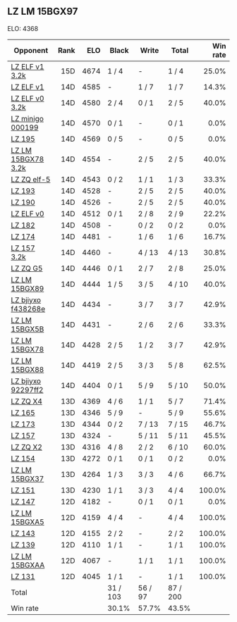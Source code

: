 ## LZ LM 15BGX97 ##

ELO: 4368

Opponent | Rank | ELO | Black | Write | Total | Win rate
---------|-----:|----:|-------|-------|-------|-------:
[LZ ELF v1 3.2k](LZ%20ELF%20v1%203.2k.md) | 15D | 4674 | 1 / 4 | - | 1 / 4 | 25.0%
[LZ ELF v1](LZ%20ELF%20v1.md) | 14D | 4585 | - | 1 / 7 | 1 / 7 | 14.3%
[LZ ELF v0 3.2k](LZ%20ELF%20v0%203.2k.md) | 14D | 4580 | 2 / 4 | 0 / 1 | 2 / 5 | 40.0%
[LZ minigo 000199](LZ%20minigo%20000199.md) | 14D | 4570 | 0 / 1 | - | 0 / 1 | 0.0%
[LZ 195](LZ%20195.md) | 14D | 4569 | 0 / 5 | - | 0 / 5 | 0.0%
[LZ LM 15BGX78 3.2k](LZ%20LM%2015BGX78%203.2k.md) | 14D | 4554 | - | 2 / 5 | 2 / 5 | 40.0%
[LZ ZQ elf-5](LZ%20ZQ%20elf-5.md) | 14D | 4543 | 0 / 2 | 1 / 1 | 1 / 3 | 33.3%
[LZ 193](LZ%20193.md) | 14D | 4528 | - | 2 / 5 | 2 / 5 | 40.0%
[LZ 190](LZ%20190.md) | 14D | 4526 | - | 2 / 5 | 2 / 5 | 40.0%
[LZ ELF v0](LZ%20ELF%20v0.md) | 14D | 4512 | 0 / 1 | 2 / 8 | 2 / 9 | 22.2%
[LZ 182](LZ%20182.md) | 14D | 4508 | - | 0 / 2 | 0 / 2 | 0.0%
[LZ 174](LZ%20174.md) | 14D | 4481 | - | 1 / 6 | 1 / 6 | 16.7%
[LZ 157 3.2k](LZ%20157%203.2k.md) | 14D | 4460 | - | 4 / 13 | 4 / 13 | 30.8%
[LZ ZQ G5](LZ%20ZQ%20G5.md) | 14D | 4446 | 0 / 1 | 2 / 7 | 2 / 8 | 25.0%
[LZ LM 15BGX89](LZ%20LM%2015BGX89.md) | 14D | 4444 | 1 / 5 | 3 / 5 | 4 / 10 | 40.0%
[LZ bjiyxo f438268e](LZ%20bjiyxo%20f438268e.md) | 14D | 4434 | - | 3 / 7 | 3 / 7 | 42.9%
[LZ LM 15BGX5B](LZ%20LM%2015BGX5B.md) | 14D | 4431 | - | 2 / 6 | 2 / 6 | 33.3%
[LZ LM 15BGX78](LZ%20LM%2015BGX78.md) | 14D | 4428 | 2 / 5 | 1 / 2 | 3 / 7 | 42.9%
[LZ LM 15BGX88](LZ%20LM%2015BGX88.md) | 14D | 4419 | 2 / 5 | 3 / 3 | 5 / 8 | 62.5%
[LZ bjiyxo 92297ff2](LZ%20bjiyxo%2092297ff2.md) | 14D | 4404 | 0 / 1 | 5 / 9 | 5 / 10 | 50.0%
[LZ ZQ X4](LZ%20ZQ%20X4.md) | 13D | 4369 | 4 / 6 | 1 / 1 | 5 / 7 | 71.4%
[LZ 165](LZ%20165.md) | 13D | 4346 | 5 / 9 | - | 5 / 9 | 55.6%
[LZ 173](LZ%20173.md) | 13D | 4344 | 0 / 2 | 7 / 13 | 7 / 15 | 46.7%
[LZ 157](LZ%20157.md) | 13D | 4324 | - | 5 / 11 | 5 / 11 | 45.5%
[LZ ZQ X2](LZ%20ZQ%20X2.md) | 13D | 4316 | 4 / 8 | 2 / 2 | 6 / 10 | 60.0%
[LZ 154](LZ%20154.md) | 13D | 4272 | 0 / 1 | 0 / 1 | 0 / 2 | 0.0%
[LZ LM 15BGX37](LZ%20LM%2015BGX37.md) | 13D | 4264 | 1 / 3 | 3 / 3 | 4 / 6 | 66.7%
[LZ 151](LZ%20151.md) | 13D | 4230 | 1 / 1 | 3 / 3 | 4 / 4 | 100.0%
[LZ 147](LZ%20147.md) | 12D | 4182 | - | 0 / 1 | 0 / 1 | 0.0%
[LZ LM 15BGXA5](LZ%20LM%2015BGXA5.md) | 12D | 4159 | 4 / 4 | - | 4 / 4 | 100.0%
[LZ 143](LZ%20143.md) | 12D | 4155 | 2 / 2 | - | 2 / 2 | 100.0%
[LZ 139](LZ%20139.md) | 12D | 4110 | 1 / 1 | - | 1 / 1 | 100.0%
[LZ LM 15BGXAA](LZ%20LM%2015BGXAA.md) | 12D | 4067 | - | 1 / 1 | 1 / 1 | 100.0%
[LZ 131](LZ%20131.md) | 12D | 4045 | 1 / 1 | - | 1 / 1 | 100.0%
Total | | | 31 / 103 | 56 / 97 | 87 / 200 | 
Win rate| | | 30.1% | 57.7% | 43.5% | 
